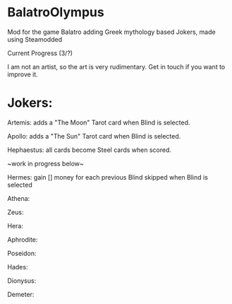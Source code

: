 # BalatroOlympus
Mod for the game Balatro adding Greek mythology based Jokers, made using Steamodded

Current Progress (3/?)

I am not an artist, so the art is very rudimentary. Get in touch if you want to improve it.

# Jokers:
Artemis: adds a "The Moon" Tarot card when Blind is selected.

Apollo: adds a "The Sun" Tarot card when Blind is selected.

Hephaestus: all cards become Steel cards when scored.

~work in progress below~

Hermes: gain [] money for each previous Blind skipped when Blind is selected

Athena: 

Zeus:

Hera:

Aphrodite:

Poseidon:

Hades:

Dionysus:

Demeter:
